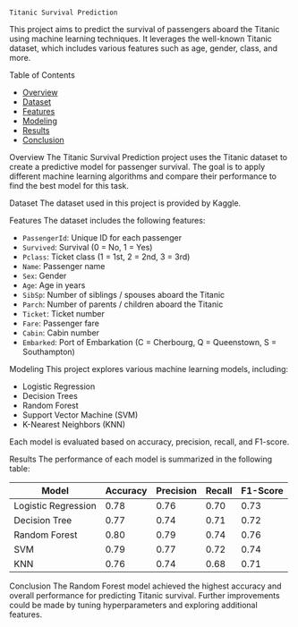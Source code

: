                                                                               Titanic Survival Prediction

This project aims to predict the survival of passengers aboard the Titanic using machine learning techniques. It leverages the well-known Titanic dataset, which includes various features such as age, gender, class, and more.

Table of Contents
- [Overview](#overview)
- [Dataset](#dataset)
- [Features](#features)
- [Modeling](#modeling)
- [Results](#results)
- [Conclusion](#conclusion)

Overview
The Titanic Survival Prediction project uses the Titanic dataset to create a predictive model for passenger survival. The goal is to apply different machine learning algorithms and compare their performance to find the best model for this task.

Dataset
The dataset used in this project is provided by Kaggle.

Features
The dataset includes the following features:
- `PassengerId`: Unique ID for each passenger
- `Survived`: Survival (0 = No, 1 = Yes)
- `Pclass`: Ticket class (1 = 1st, 2 = 2nd, 3 = 3rd)
- `Name`: Passenger name
- `Sex`: Gender
- `Age`: Age in years
- `SibSp`: Number of siblings / spouses aboard the Titanic
- `Parch`: Number of parents / children aboard the Titanic
- `Ticket`: Ticket number
- `Fare`: Passenger fare
- `Cabin`: Cabin number
- `Embarked`: Port of Embarkation (C = Cherbourg, Q = Queenstown, S = Southampton)

Modeling
This project explores various machine learning models, including:
- Logistic Regression
- Decision Trees
- Random Forest
- Support Vector Machine (SVM)
- K-Nearest Neighbors (KNN)

Each model is evaluated based on accuracy, precision, recall, and F1-score.

Results
The performance of each model is summarized in the following table:

| Model               | Accuracy | Precision | Recall | F1-Score |
|---------------------|----------|-----------|--------|----------|
| Logistic Regression | 0.78     | 0.76      | 0.70   | 0.73     |
| Decision Tree       | 0.77     | 0.74      | 0.71   | 0.72     |
| Random Forest       | 0.80     | 0.79      | 0.74   | 0.76     |
| SVM                 | 0.79     | 0.77      | 0.72   | 0.74     |
| KNN                 | 0.76     | 0.74      | 0.68   | 0.71     |

Conclusion
The Random Forest model achieved the highest accuracy and overall performance for predicting Titanic survival. Further improvements could be made by tuning hyperparameters and exploring additional features.
